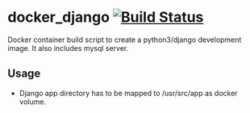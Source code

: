 # docker_django  [![Build Status](https://travis-ci.org/zsolthajdu/docker_django_dev.svg?branch=master)](https://travis-ci.org/zsolthajdu/docker_django_dev)
Docker container build script to create a python3/django development image.
It also includes mysql server.

## Usage
* Django app directory has to be mapped to /usr/src/app as docker volume.


